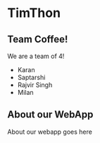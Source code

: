 # TimThon

## Team Coffee!
We are a team of 4!
* Karan
* Saptarshi
* Rajvir Singh
* Milan

## About our WebApp
About our webapp goes here
